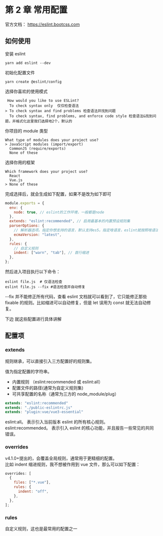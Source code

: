 # 第 2 章 常用配置

官方文档： https://eslint.bootcss.com

## 如何使用

安装 eslint

```shell
yarn add eslint --dev
```

初始化配置文件

```shell
yarn create @eslint/config
```

选择你喜欢的使用模式

```shell
 How would you like to use ESLint?
  To check syntax only  仅仅检查语法
> To check syntax and find problems 检查语法并找到问题
  To check syntax, find problems, and enforce code style 检查语法&找到问题，并格式化这里我们选择地2个，默认的
```

你项目的 module 类型

```shell
What type of modules does your project use?
> JavaScript modules (import/export)
  CommonJS (require/exports)
  None of these
```

选择你用的框架

```shell
Which framework does your project use?
  React
  Vue.js
> None of these
```

完成选择后，就会生成如下配置，如果不是改为如下即可

```javascript
module.exports = {
  env: {
    node: true, // eslint的工作环境，一般都是node
  },
  extends: "eslint:recommended", // 启用最基本的内置预设规则集
  parserOptions: {
    // 解析器选项。指定你想支持的语言，默认支持es5。指定啥语言，eslint就按照啥语法检查。
    ecmaVersion: "latest",
  },
  rules: {
    // 自定义规则
    indent: ["warn", "tab"], // 首行缩进
  },
};
```

然后进入项目执行以下命令：

```shell
eslint file.js  # 仅语法检查
eslint file.js --fix #语法检查并自动修复
```

--fix 并不能修正所有代码，查看 eslint 文档就可以看到了，它只能修正那些 fixable 的规则。比如缩进可以自动修复，但是 let 误用为 const 就无法自动修复。

下边 就这些配置进行具体讲解

## 配置项

### extends

规则继承，可以直接引入三方配置好的规则集。

值为指定配置的字符串。

- 内置规则 （eslint:recommended 或 eslint:all）
- 配置文件的路径(通常为自定义规则集)
- 可共享配置的名称（通常为三方的 node_module/plug）

```javascript
extends: "eslint:recommended"
extends: "./public-eslintrc.js"
extends: "plugin:vue/vue3-essential"
```

eslint:all。 表示引入当前版本 eslint 的所有核心规则。  
eslint:recommended。 表示引入 eslint 的核心功能，并且报告一些常见的共同错误。

### overrides

v4.1.0+提出的，会覆盖全局规则，通常用于更精细的配置。  
比如 indent 缩进规则，我不想被作用到 vue 文件，那么可以如下配置：

```javascript
overrides: [
  {
    files: ["*.vue"],
    rules: {
      indent: "off",
    },
  },
];
```

### rules
自定义规则，这也是最常用的配置之一